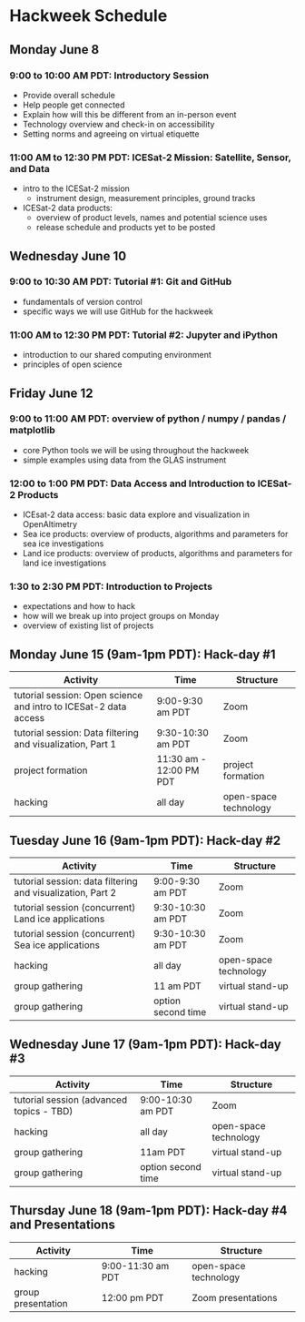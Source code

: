 # Hackweek Schedule

## Monday June 8 

### 9:00 to 10:00 AM PDT: Introductory Session

* Provide overall schedule
* Help people get connected
* Explain how will this be different from an in-person event
* Technology overview and check-in on accessibility
* Setting norms and agreeing on virtual etiquette

### 11:00 AM to 12:30 PM PDT: ICESat-2 Mission: Satellite, Sensor, and Data

* intro to the ICESat-2 mission
    * instrument design, measurement principles, ground tracks
* ICESat-2 data products: 
    * overview of product levels, names and potential science uses
    * release schedule and products yet to be posted

## Wednesday June 10

### 9:00 to 10:30 AM PDT: Tutorial #1: Git and GitHub

* fundamentals of version control 
* specific ways we will use GitHub for the hackweek

### 11:00 AM to 12:30 PM PDT: Tutorial #2: Jupyter and iPython

* introduction to our shared computing environment
* principles of open science 

## Friday June 12 

### 9:00 to 11:00 AM PDT: overview of python / numpy / pandas / matplotlib

* core Python tools we will be using throughout the hackweek
* simple examples using data from the GLAS instrument

### 12:00 to 1:00 PM PDT: Data Access and Introduction to ICESat-2 Products

* ICEsat-2 data access: basic data explore and visualization in OpenAltimetry
* Sea ice products: overview of products, algorithms and parameters for sea ice investigations
* Land ice products: overview of products, algorithms and parameters for land ice investigations

### 1:30 to 2:30 PM PDT: Introduction to Projects

* expectations and how to hack
* how will we break up into project groups on Monday
* overview of existing list of projects

## Monday June 15 (9am-1pm PDT): Hack-day #1

| Activity |  Time           | Structure  |
| --------- | ------------- | ----- |
| tutorial session: Open science and intro to ICESat-2 data access | 9:00-9:30 am PDT  | Zoom  |
| tutorial session: Data filtering and visualization, Part 1 | 9:30-10:30 am PDT  | Zoom  |
| project formation | 11:30 am - 12:00 PM PDT | project formation |
| hacking  | all day | open-space technology |

## Tuesday June 16 (9am-1pm PDT): Hack-day #2

| Activity |  Time           | Structure  |
| --------- | ------------- | ----- |
| tutorial session: data filtering and visualization, Part 2 | 9:00-9:30 am PDT  | Zoom |
| tutorial session (concurrent) Land ice applications | 9:30-10:30 am PDT  | Zoom |
| tutorial session (concurrent) Sea ice applications | 9:30-10:30 am PDT  | Zoom |
| hacking  | all day | open-space technology |
| group gathering | 11 am PDT | virtual stand-up |
| group gathering | option second time | virtual stand-up |

## Wednesday June 17 (9am-1pm PDT): Hack-day #3

| Activity |  Time           | Structure  |
| --------- | ------------- | ----- |
| tutorial session (advanced topics - TBD) | 9:00-10:30 am PDT  | Zoom  |
| hacking  | all day | open-space technology |
| group gathering | 11am PDT | virtual stand-up |
| group gathering | option second time | virtual stand-up |

## Thursday June 18 (9am-1pm PDT): Hack-day #4 and Presentations
| Activity |  Time           | Structure  |
| --------- | ------------- | ----- |
| hacking  | 9:00-11:30 am PDT | open-space technology |
| group presentation  | 12:00 pm PDT  | Zoom presentations |
